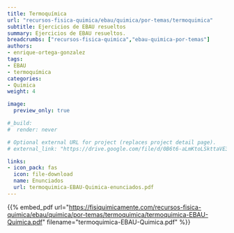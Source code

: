 ```yaml
---
title: Termoquímica
url: "recursos-fisica-quimica/ebau/quimica/por-temas/termoquimica"
subtitle: Ejercicios de EBAU resueltos
summary: Ejercicios de EBAU resueltos.
breadcrumbs: ["recursos-fisica-quimica","ebau-quimica-por-temas"]
authors:
- enrique-ortega-gonzalez
tags:
- EBAU
- termoquímica
categories:
- Química
weight: 4

image:
  preview_only: true

#_build:
#  render: never

# Optional external URL for project (replaces project detail page).
# external_link: "https://drive.google.com/file/d/0B6t6-aLmKtoLSkttaVE3UTEyM0k/view"

links:
- icon_pack: fas
  icon: file-download
  name: Enunciados
  url: termoquimica-EBAU-Quimica-enunciados.pdf
---
```


{{% embed_pdf url="https://fisiquimicamente.com/recursos-fisica-quimica/ebau/quimica/por-temas/termoquimica/termoquimica-EBAU-Quimica.pdf" filename="termoquimica-EBAU-Quimica.pdf" %}}